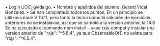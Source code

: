 • Login UOC: gvidalgo.
• Nombre y apellidos del alumno: Gerard Vidal Gonzalez.
• Se han completado todos los puntos.
	En un principio se utilizava node V 16.11, pero tanto la teoria como la solución de ejercicios anteriores no se instalavan, así que se cambió a la version anterior, la 14.8
	Se ha ejecutado el comando npm install --save rxjs-compat y instalar una version anterior de "rxjs": "^5.6.4", ya que ObservableOf() no existe para "rxjs": "^6.5.4".